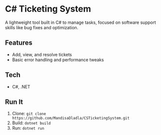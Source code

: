 # C# Ticketing System
A lightweight tool built in C# to manage tasks, focused on software support skills like bug fixes and optimization.

## Features
- Add, view, and resolve tickets
- Basic error handling and performance tweaks

## Tech
- C#, .NET

## Run It
1. Clone: `git clone https://github.com/MandisaDladla/CSTicketingSystem.git`
2. Build: `dotnet build`
3. Run: `dotnet run`
